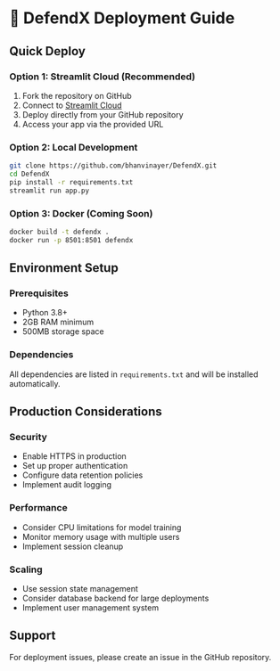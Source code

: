 # 🚀 DefendX Deployment Guide

## Quick Deploy

### Option 1: Streamlit Cloud (Recommended)
1. Fork the repository on GitHub
2. Connect to [Streamlit Cloud](https://streamlit.io/cloud)
3. Deploy directly from your GitHub repository
4. Access your app via the provided URL

### Option 2: Local Development
```bash
git clone https://github.com/bhanvinayer/DefendX.git
cd DefendX
pip install -r requirements.txt
streamlit run app.py
```

### Option 3: Docker (Coming Soon)
```bash
docker build -t defendx .
docker run -p 8501:8501 defendx
```

## Environment Setup

### Prerequisites
- Python 3.8+
- 2GB RAM minimum
- 500MB storage space

### Dependencies
All dependencies are listed in `requirements.txt` and will be installed automatically.

## Production Considerations

### Security
- Enable HTTPS in production
- Set up proper authentication
- Configure data retention policies
- Implement audit logging

### Performance
- Consider CPU limitations for model training
- Monitor memory usage with multiple users
- Implement session cleanup

### Scaling
- Use session state management
- Consider database backend for large deployments
- Implement user management system

## Support

For deployment issues, please create an issue in the GitHub repository.

